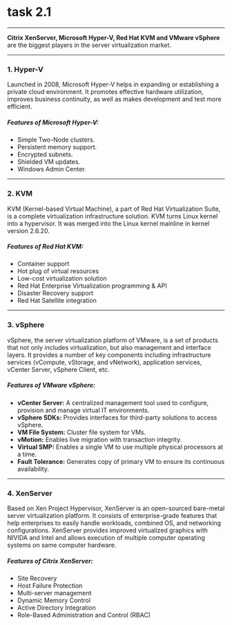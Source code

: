 # __task 2.1__

---

__Citrix XenServer, Microsoft Hyper-V, Red Hat KVM  and VMware vSphere__ are the biggest players in the server virtualization market.

---

### __1. Hyper-V__

  Launched in 2008, Microsoft Hyper-V helps in expanding or establishing a private cloud environment. It promotes effective hardware utilization, improves business continuity, as well as makes development and test more efficient.

  ##### Features of Microsoft Hyper-V:
  * Simple Two-Node clusters.
  * Persistent memory support.
  * Encrypted subnets.
  * Shielded VM updates.
  * Windows Admin Center.

---

### __2. KVM__

  KVM (Kernel-based Virtual Machine), a part of Red Hat Virtualization Suite, is a complete virtualization infrastructure solution. KVM turns Linux kernel into a hypervisor. It was merged into the Linux kernel mainline in kernel version 2.6.20.

  ##### Features of Red Hat KVM:
  * Container support
  * Hot plug of virtual resources
  * Low-cost virtualization solution
  * Red Hat Enterprise Virtualization programming & API
  * Disaster Recovery support
  * Red Hat Satellite integration

---

### __3. vSphere__

  vSphere, the server virtualization platform of VMware, is a set of products that not only includes virtualization, but also management and interface layers. It provides a number of key components including infrastructure services (vCompute, vStorage, and vNetwork), application services, vCenter Server, vSphere Client, etc.

  ##### Features of VMware vSphere:
  * __vCenter Server:__ A centralized management tool used to configure, provision and manage virtual IT environments.
  * __vSphere SDKs:__ Provides interfaces for third-party solutions to access vSphere.
  * __VM File System:__ Cluster file system for VMs.
  * __vMotion:__ Enables live migration with transaction integrity.
  * __Virtual SMP:__ Enables a single VM to use multiple physical processors at a time.
  * __Fault Tolerance:__ Generates copy of primary VM to ensure its continuous availability.

---

### __4. XenServer__

  Based on Xen Project Hypervisor, XenServer is an open-sourced bare-metal server virtualization platform. It consists of enterprise-grade features that help enterprises to easily handle workloads, combined OS, and networking configurations. XenServer provides improved virtualized graphics with NIVIDA and Intel and allows execution of multiple computer operating systems on same computer hardware.

  ##### Features of Citrix XenServer:
  * Site Recovery
  * Host Failure Protection
  * Multi-server management
  * Dynamic Memory Control
  * Active Directory Integration
  * Role-Based Administration and Control (RBAC)
